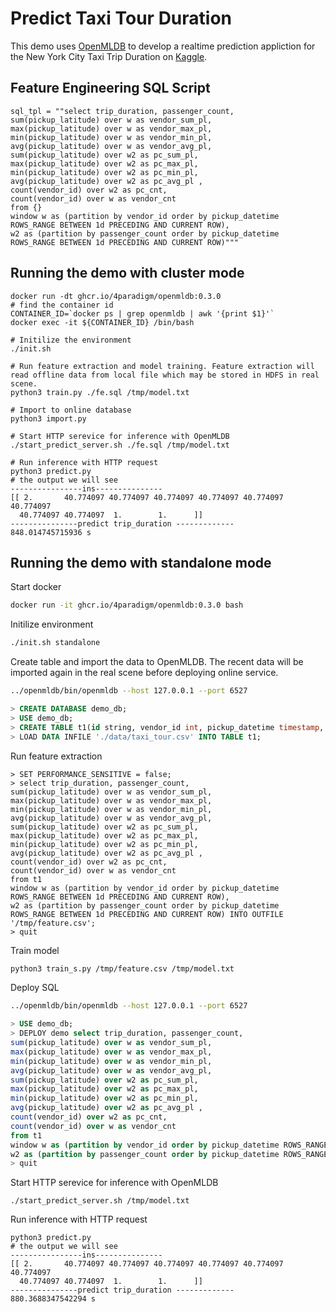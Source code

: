 #  Predict Taxi Tour Duration

This demo uses [OpenMLDB](https://github.com/4paradigm/OpenMLDB) to develop a realtime prediction appliction for the New York City Taxi Trip Duration on [Kaggle](https://www.kaggle.com/c/nyc-taxi-trip-duration/overview).

## Feature Engineering SQL Script

```
sql_tpl = ""select trip_duration, passenger_count,
sum(pickup_latitude) over w as vendor_sum_pl,
max(pickup_latitude) over w as vendor_max_pl,
min(pickup_latitude) over w as vendor_min_pl,
avg(pickup_latitude) over w as vendor_avg_pl,
sum(pickup_latitude) over w2 as pc_sum_pl,
max(pickup_latitude) over w2 as pc_max_pl,
min(pickup_latitude) over w2 as pc_min_pl,
avg(pickup_latitude) over w2 as pc_avg_pl ,
count(vendor_id) over w2 as pc_cnt,
count(vendor_id) over w as vendor_cnt
from {}
window w as (partition by vendor_id order by pickup_datetime ROWS_RANGE BETWEEN 1d PRECEDING AND CURRENT ROW),
w2 as (partition by passenger_count order by pickup_datetime ROWS_RANGE BETWEEN 1d PRECEDING AND CURRENT ROW)"""
```

## Running the demo with cluster mode

```
docker run -dt ghcr.io/4paradigm/openmldb:0.3.0
# find the container id
CONTAINER_ID=`docker ps | grep openmldb | awk '{print $1}'`
docker exec -it ${CONTAINER_ID} /bin/bash

# Initilize the environment
./init.sh

# Run feature extraction and model training. Feature extraction will read offline data from local file which may be stored in HDFS in real scene.
python3 train.py ./fe.sql /tmp/model.txt

# Import to online database
python3 import.py

# Start HTTP serevice for inference with OpenMLDB
./start_predict_server.sh ./fe.sql /tmp/model.txt

# Run inference with HTTP request
python3 predict.py
# the output we will see
----------------ins---------------
[[ 2.       40.774097 40.774097 40.774097 40.774097 40.774097 40.774097
  40.774097 40.774097  1.        1.      ]]
---------------predict trip_duration -------------
848.014745715936 s
```

## Running the demo with standalone mode
Start docker
```bash
docker run -it ghcr.io/4paradigm/openmldb:0.3.0 bash
```
Initilize environment
```bash
./init.sh standalone
```
Create table and import the data to OpenMLDB. The recent data will be imported again in the real scene before deploying online service.
```bash
../openmldb/bin/openmldb --host 127.0.0.1 --port 6527
```
```sql
> CREATE DATABASE demo_db;
> USE demo_db;
> CREATE TABLE t1(id string, vendor_id int, pickup_datetime timestamp, dropoff_datetime timestamp, passenger_count int, pickup_longitude double, pickup_latitude double, dropoff_longitude double,dropoff_latitude double, store_and_fwd_flag string,trip_duration int, index(ts=pickup_datetime));
> LOAD DATA INFILE './data/taxi_tour.csv' INTO TABLE t1;
```
Run feature extraction
```
> SET PERFORMANCE_SENSITIVE = false;
> select trip_duration, passenger_count,
sum(pickup_latitude) over w as vendor_sum_pl,
max(pickup_latitude) over w as vendor_max_pl,
min(pickup_latitude) over w as vendor_min_pl,
avg(pickup_latitude) over w as vendor_avg_pl,
sum(pickup_latitude) over w2 as pc_sum_pl,
max(pickup_latitude) over w2 as pc_max_pl,
min(pickup_latitude) over w2 as pc_min_pl,
avg(pickup_latitude) over w2 as pc_avg_pl ,
count(vendor_id) over w2 as pc_cnt,
count(vendor_id) over w as vendor_cnt
from t1
window w as (partition by vendor_id order by pickup_datetime ROWS_RANGE BETWEEN 1d PRECEDING AND CURRENT ROW),
w2 as (partition by passenger_count order by pickup_datetime ROWS_RANGE BETWEEN 1d PRECEDING AND CURRENT ROW) INTO OUTFILE '/tmp/feature.csv';
> quit
```
Train model
```bash
python3 train_s.py /tmp/feature.csv /tmp/model.txt
```
Deploy SQL
```bash
../openmldb/bin/openmldb --host 127.0.0.1 --port 6527
```
```sql
> USE demo_db;
> DEPLOY demo select trip_duration, passenger_count,
sum(pickup_latitude) over w as vendor_sum_pl,
max(pickup_latitude) over w as vendor_max_pl,
min(pickup_latitude) over w as vendor_min_pl,
avg(pickup_latitude) over w as vendor_avg_pl,
sum(pickup_latitude) over w2 as pc_sum_pl,
max(pickup_latitude) over w2 as pc_max_pl,
min(pickup_latitude) over w2 as pc_min_pl,
avg(pickup_latitude) over w2 as pc_avg_pl ,
count(vendor_id) over w2 as pc_cnt,
count(vendor_id) over w as vendor_cnt
from t1
window w as (partition by vendor_id order by pickup_datetime ROWS_RANGE BETWEEN 1d PRECEDING AND CURRENT ROW),
w2 as (partition by passenger_count order by pickup_datetime ROWS_RANGE BETWEEN 1d PRECEDING AND CURRENT ROW);
> quit
```

Start HTTP serevice for inference with OpenMLDB
```
./start_predict_server.sh /tmp/model.txt
```

Run inference with HTTP request
```
python3 predict.py
# the output we will see
----------------ins---------------
[[ 2.       40.774097 40.774097 40.774097 40.774097 40.774097 40.774097
  40.774097 40.774097  1.        1.      ]]
---------------predict trip_duration -------------
880.3688347542294 s
```
